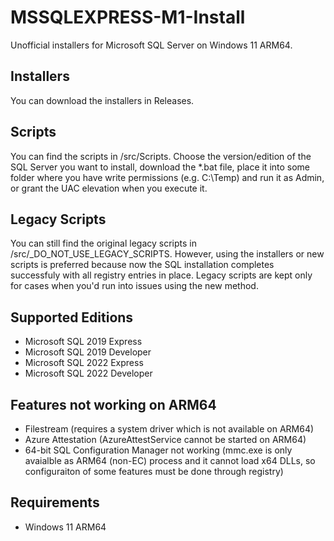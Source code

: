 # MSSQLEXPRESS-M1-Install
Unofficial installers for Microsoft SQL Server on Windows 11 ARM64.

## Installers
You can download the installers in Releases.

## Scripts
You can find the scripts in /src/Scripts. Choose the version/edition of the SQL Server you want to install, download the *.bat file, place it into some folder where you have write permissions (e.g. C:\Temp) and run it as Admin, or grant the UAC elevation when you execute it.

## Legacy Scripts
You can still find the original legacy scripts in /src/_DO_NOT_USE_LEGACY_SCRIPTS. However, using the installers or new scripts is preferred because now the SQL installation completes successfuly with all registry entries in place. Legacy scripts are kept only for cases when you'd run into issues using the new method.

## Supported Editions
- Microsoft SQL 2019 Express
- Microsoft SQL 2019 Developer
- Microsoft SQL 2022 Express
- Microsoft SQL 2022 Developer

## Features not working on ARM64
- Filestream (requires a system driver which is not available on ARM64)
- Azure Attestation (AzureAttestService cannot be started on ARM64)
- 64-bit SQL Configuration Manager not working (mmc.exe is only avaialble as ARM64 (non-EC) process and it cannot load x64 DLLs, so configuraiton of some features must be done through registry)

## Requirements
- Windows 11 ARM64
